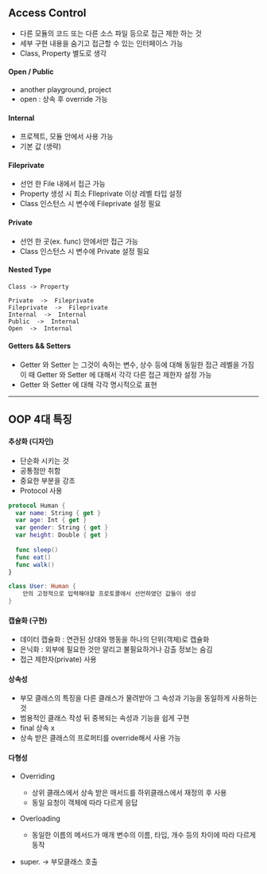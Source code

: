## Access Control

* 다른 모듈의 코드 또는 다른 소스 파일 등으로 접근 제한 하는 것
* 세부 구현 내용을 숨기고 접근할 수 있는 인터페이스 가능
* Class, Property 별도로 생각

#### Open / Public
* another playground, project 
* open : 상속 후 override 가능

#### Internal
* 프로젝트, 모듈 안에서 사용 가능
* 기본 값 (생략)

#### Fileprivate
* 선언 한 File 내에서 접근 가능
* Property 생성 시 최소 FIleprivate 이상 레벨 타입 설정
* Class 인스턴스 시 변수에 Fileprivate 설정 필요

#### Private
* 선언 한 곳(ex. func) 안에서만 접근 가능
* Class 인스턴스 시 변수에 Private 설정 필요

#### Nested Type
```
Class -> Property

Private  ->  Fileprivate
Fileprivate  ->  Fileprivate
Internal  ->  Internal
Public  ->  Internal
Open  ->  Internal
```

#### Getters && Setters
*  Getter 와 Setter 는 그것이 속하는 변수, 상수 등에 대해 동일한 접근 레벨을 가짐 이 때 Getter 와 Setter 에 대해서 각각 다른 접근 제한자 설정 가능
*  Getter 와 Setter 에 대해 각각 명시적으로 표현


-----


## OOP 4대 특징

#### 추상화 (디자인)
* 단순화 시키는 것 
* 공통점만 취함
* 중요한 부분을 강조
* Protocol 사용
```swift
protocol Human {
  var name: String { get }
  var age: Int { get }
  var gender: String { get }
  var height: Double { get }
  
  func sleep()
  func eat()
  func walk()
}

class User: Human {
	안의 고정적으로 입력해야할 프로토콜에서 선언하였던 값들이 생성
}
```

#### 캡슐화 (구현)
* 데이터 캡슐화 : 연관된 상태와 행동을 하나의 단위(객체)로 캡슐화
* 은닉화 : 외부에 필요한 것만 알리고 불필요하거나 감출 정보는 숨김
* 접근 제한자(private) 사용

#### 상속성
* 부모 클래스의 특징을 다른 클래스가 물려받아 그 속성과 기능을 동일하게 사용하는 것
* 범용적인 클래스 작성 뒤 중복되는 속성과 기능을 쉽게 구현
* final 상속 x
* 상속 받은 클래스의 프로퍼티를 override해서 사용 가능


#### 다형성
* Overriding 
	* 상위 클래스에서 상속 받은 매서드를 하위클래스에서 재정의 후 사용
	* 동일 요청이 객체에 따라 다르게 응답

* Overloading
	* 동일한 이름의 메서드가 매개 변수의 이름, 타입, 개수 등의 차이에 따라 다르게 동작

* super. -> 부모클래스 호출


